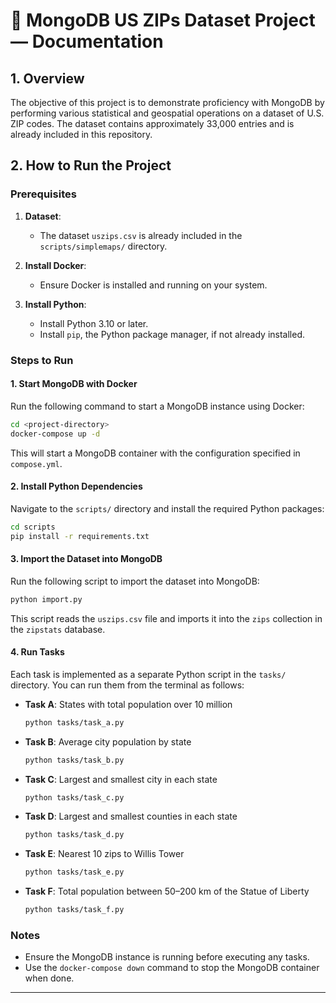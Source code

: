 # 📘 MongoDB US ZIPs Dataset Project — Documentation

## 1. Overview

The objective of this project is to demonstrate proficiency with MongoDB by performing various statistical and geospatial operations on a dataset of U.S. ZIP codes. The dataset contains approximately 33,000 entries and is already included in this repository.

## 2. How to Run the Project

### Prerequisites
1. **Dataset**:
   - The dataset `uszips.csv` is already included in the `scripts/simplemaps/` directory.

2. **Install Docker**:
   - Ensure Docker is installed and running on your system.

3. **Install Python**:
   - Install Python 3.10 or later.
   - Install `pip`, the Python package manager, if not already installed.

### Steps to Run

#### 1. Start MongoDB with Docker
Run the following command to start a MongoDB instance using Docker:
```bash
cd <project-directory>
docker-compose up -d
```
This will start a MongoDB container with the configuration specified in `compose.yml`.

#### 2. Install Python Dependencies
Navigate to the `scripts/` directory and install the required Python packages:
```bash
cd scripts
pip install -r requirements.txt
```

#### 3. Import the Dataset into MongoDB
Run the following script to import the dataset into MongoDB:
```bash
python import.py
```
This script reads the `uszips.csv` file and imports it into the `zips` collection in the `zipstats` database.

#### 4. Run Tasks
Each task is implemented as a separate Python script in the `tasks/` directory. You can run them from the terminal as follows:

- **Task A**: States with total population over 10 million
  ```bash
  python tasks/task_a.py
  ```

- **Task B**: Average city population by state
  ```bash
  python tasks/task_b.py
  ```

- **Task C**: Largest and smallest city in each state
  ```bash
  python tasks/task_c.py
  ```

- **Task D**: Largest and smallest counties in each state
  ```bash
  python tasks/task_d.py
  ```

- **Task E**: Nearest 10 zips to Willis Tower
  ```bash
  python tasks/task_e.py
  ```

- **Task F**: Total population between 50–200 km of the Statue of Liberty
  ```bash
  python tasks/task_f.py
  ```

### Notes
- Ensure the MongoDB instance is running before executing any tasks.
- Use the `docker-compose down` command to stop the MongoDB container when done.

---
